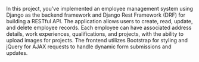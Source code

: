 In this project, you've implemented an employee management system using Django as the backend framework and Django Rest Framework (DRF) for building a RESTful API. The application allows users to create, read, update, and delete employee records. Each employee can have associated address details, work experiences, qualifications, and projects, with the ability to upload images for projects. The frontend utilizes Bootstrap for styling and jQuery for AJAX requests to handle dynamic form submissions and updates.
